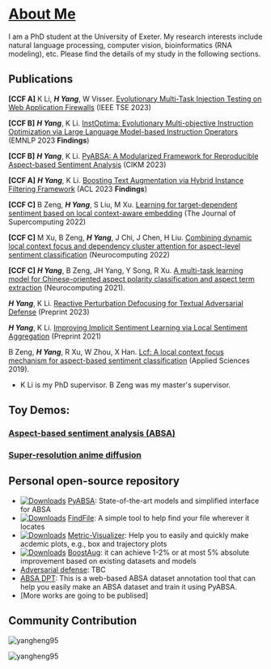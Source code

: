 # [About Me](https://yangheng95.github.io)

I am a PhD student at the University of Exeter. My research interests include natural language processing, computer vision, bioinformatics (RNA modeling), etc. Please find the details of my study in the following sections.

## Publications

**[CCF A]** K Li, **_H Yang_**, W Visser. [Evolutionary Multi-Task Injection Testing on Web Application Firewalls](https://arxiv.org/abs/2206.05743) (IEEE TSE 2023)

**[CCF B]** **_H Yang_**, K Li. [InstOptima: Evolutionary Multi-objective Instruction Optimization via Large Language Model-based Instruction Operators](https://openreview.net/forum?id=8oy8hUeem9) (EMNLP 2023 **Findings**)

**[CCF B]** **_H Yang_**, K Li. [PyABSA: A Modularized Framework for Reproducible Aspect-based Sentiment Analysis](https://dl.acm.org/doi/10.1145/3583780.3614752) (CIKM 2023)

**[CCF A]** **_H Yang_**, K Li. [Boosting Text Augmentation via Hybrid Instance Filtering Framework](https://aclanthology.org/2023.findings-acl.105.pdf) (ACL 2023 **Findings**)

**[CCF C]** B Zeng, **_H Yang_**, S Liu, M Xu. [Learning for target-dependent sentiment based on local context-aware embedding](https://link.springer.com/article/10.1007/s11227-021-04047-1) (The Journal of Supercomputing 2022)

**[CCF C]** M Xu, B Zeng, **_H Yang_**, J Chi, J Chen, H Liu. [Combining dynamic local context focus and dependency cluster attention for aspect-level sentiment classification](https://www.sciencedirect.com/science/article/abs/pii/S0925231221019391) (Neurocomputing 2022)

**[CCF C]** **_H Yang_**, B Zeng, JH Yang, Y Song, R Xu. [A multi-task learning model for Chinese-oriented aspect polarity classification and aspect term extraction](https://www.sciencedirect.com/science/article/abs/pii/S0925231220312534) (Neurocomputing 2021).

**_H Yang_**, K Li. [Reactive Perturbation Defocusing for Textual Adversarial Defense](https://openreview.net/forum?id=h2jvdYswot) (Preprint 2023)

**_H Yang_**, K Li. [Improving Implicit Sentiment Learning via Local Sentiment Aggregation](https://arxiv.org/abs/2110.08604) (Preprint 2021)

B Zeng, **_H Yang_**, R Xu, W Zhou, X Han. [Lcf: A local context focus mechanism for aspect-based sentiment classification](https://www.semanticscholar.org/paper/LCF%3A-A-Local-Context-Focus-Mechanism-for-Sentiment-Zeng-Yang/67d5ab20d15518dc876b0732a768a88262635425) (Applied Sciences 2019).

* K Li is my PhD supervisor. B Zeng was my master's supervisor. 

## Toy Demos:
### [Aspect-based sentiment analysis (ABSA)](https://huggingface.co/spaces/yangheng/PyABSA)

### [Super-resolution anime diffusion](https://huggingface.co/spaces/yangheng/Super-Resolution-Anime-Diffusion)

## Personal open-source repository
- [![Downloads](https://pepy.tech/badge/pyabsa)](https://pepy.tech/project/pyabsa) [PyABSA](https://github.com/yangheng95/PyABSA): State-of-the-art models and simplified interface for ABSA  
- [![Downloads](https://pepy.tech/badge/findfile)](https://pepy.tech/project/findfile) [FindFile](https://github.com/yangheng95/findfile): A simple tool to help find your file wherever it locates 
- [![Downloads](https://pepy.tech/badge/metric-visualizer)](https://pepy.tech/project/metric-visualizer) [Metric-Visualizer](https://github.com/yangheng95/metric_visualizer): Help you to easily and quickly make acdemic plots, e.g., box and trajectory plots 
- [![Downloads](https://pepy.tech/badge/boostaug)](https://pepy.tech/project/boostaug) [BoostAug](https://github.com/yangheng95/BoostAug): it can achieve 1-2% or at most 5% absolute improvement based on existing datasets and models 
- [Adversarial defense](https://github.com/yangheng95/TAD): TBC
- [ABSA DPT](https://github.com/yangheng95/ABSADatasets/tree/v1.2/DPT): This is a web-based ABSA dataset annotation tool that can help you easily make an ABSA dataset and train it using PyABSA.
- [More works are going to be publised]

## Community Contribution
<p align="left"><img src="https://github-readme-stats.vercel.app/api?username=yangheng95&show_icons=true" alt="yangheng95" />
<p align="left"> <img src="https://komarev.com/ghpvc/?username=yangheng95" alt="yangheng95" /> </p>

